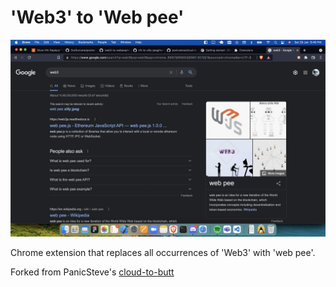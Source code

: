 'Web3' to 'Web pee'
=============

![](sample.png)

Chrome extension that replaces all occurrences of 'Web3' with 'web pee'.

Forked from PanicSteve's [cloud-to-butt](https://github.com/panicsteve/cloud-to-butt/)


